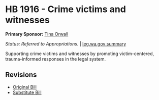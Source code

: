 # HB 1916 - Crime victims and witnesses
**Primary Sponsor:** [Tina Orwall](/person/leg/tina.orwall.md)

*Status: Referred to Appropriations.* | [leg.wa.gov summary](https://app.leg.wa.gov/billsummary?BillNumber=1916&Year=2021)

Supporting crime victims and witnesses by promoting victim-centered, trauma-informed responses in the legal system.

## Revisions
* [Original Bill](1/)
* [Substitute Bill](S/)